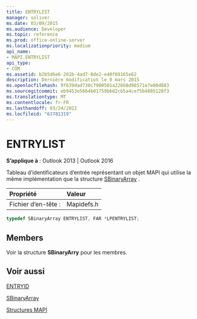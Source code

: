 ```yaml
---
title: ENTRYLIST
manager: soliver
ms.date: 03/09/2015
ms.audience: Developer
ms.topic: reference
ms.prod: office-online-server
ms.localizationpriority: medium
api_name:
- MAPI.ENTRYLIST
api_type:
- COM
ms.assetid: b2b5d6e6-201b-4ad7-8de2-e40f09165e62
description: Dernière modification le 9 mars 2015
ms.openlocfilehash: 9f639dad730c7900501a22668d98571e7e00d883
ms.sourcegitcommit: eb9453e5664b01759b602cb5a4cef5b4885128f3
ms.translationtype: MT
ms.contentlocale: fr-FR
ms.lasthandoff: 03/24/2022
ms.locfileid: "63781319"
---
```

# <a name="entrylist"></a>ENTRYLIST

  
  
**S’applique à** : Outlook 2013 | Outlook 2016 
  
Tableau d’identificateurs d’entrée représentant un objet MAPI qui utilise la même implémentation que la structure [SBinaryArray](sbinaryarray.md) . 
  
|Propriété|Valeur|
|:-----|:-----|
|Fichier d’en-tête :  <br/> |Mapidefs.h  <br/> |
   
```cpp
typedef SBinaryArray ENTRYLIST, FAR *LPENTRYLIST;

```

## <a name="members"></a>Members

Voir la structure **SBinaryArry** pour les membres. 
  
## <a name="see-also"></a>Voir aussi



[ENTRYID](entryid.md)
  
[SBinaryArray](sbinaryarray.md)


[Structures MAPI](mapi-structures.md)

